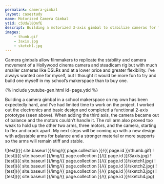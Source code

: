 ```yaml
---
permalink: camera-gimbal
layout: casestudy
name: Motorized Camera Gimbal
ytid: c5Udwl8OnfE
descript: Building a motorized 3-axis gimbal to stabilize cameras for filmmaking using 3D printing and laser cutting. Personal project through the Phillips Academy Makerspace.
images:
    - thumb.gif
    - 3axis.jpg
    - sketch1.jpg
---
```


Camera gimbals allow filmmakers to replicate the stability and camera movement of a Hollywood cinema camera and steadicam rig but with much smaller cameras like DSLRs and at a lower price and greater flexibility. I’ve always wanted one for myself, but I thought it would be more fun to try and build one myself in my school’s makerspace than to buy one.

{% include youtube-gen.html id=page.ytid %}

Building a camera gimbal in a school makerspace on my own has been expectedly hard, and I’ve had limited time to work on the project. I worked out the electronics and basic design and completed a functional 2-axis prototype (seen above). When adding the third axis, the camera became out of balance and the motors couldn’t handle it. The roll arm also proved too weak to hold up the other two arms, three motors, and the camera, starting to flex and crack apart. My next steps will be coming up with a new design with adjustable arms for balance and a stronger material or more supports so the arms will remain stiff and stable.

![test]({{ site.baseurl }}/img/{{ page.collection }}/{{ page.id }}/thumb.gif)
![test]({{ site.baseurl }}/img/{{ page.collection }}/{{ page.id }}/3axis.jpg)
![test]({{ site.baseurl }}/img/{{ page.collection }}/{{ page.id }}/sketch1.jpg)
![test]({{ site.baseurl }}/img/{{ page.collection }}/{{ page.id }}/sketch2.jpg)
![test]({{ site.baseurl }}/img/{{ page.collection }}/{{ page.id }}/sketch3.jpg)
![test]({{ site.baseurl }}/img/{{ page.collection }}/{{ page.id }}/sketch4.jpg)